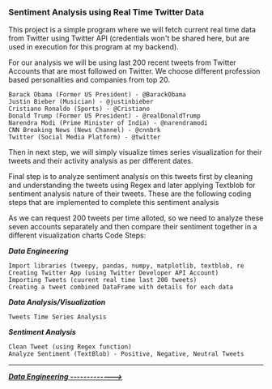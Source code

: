 ### Sentiment Analysis using Real Time Twitter Data

This project is a simple program where we will fetch current real time data from Twitter using Twitter API (credentials won't be shared here, but are used in execution for this program at my backend).

For our analysis we will be using last 200 recent tweets from Twitter Accounts that are most followed on Twitter. We choose different profession based personalities and companies from top 20.

    Barack Obama (Former US President) - @BarackObama
    Justin Bieber (Musician) - @justinbieber
    Cristiano Ronaldo (Sports) - @Cristiano
    Donald Trump (Former US President) - @realDonaldTrump
    Narendra Modi (Prime Minister of India) - @narendramodi
    CNN Breaking News (News Channel) - @cnnbrk
    Twitter (Social Media Platform) - @twitter 

Then in next step, we will simply visualize times series visualization for their tweets and their activity analysis as per different dates.

Final step is to analyze sentiment analysis on this tweets first by cleaning and understanding the tweets using Regex and later applying Textblob for sentiment analysis nature of their tweets. These are the following coding steps that are implemented to complete this sentiment analysis

As we can request 200 tweets per time alloted, so we need to analyze these seven accounts separately and then compare their sentiment together in a different visualization charts
Code Steps:

***Data Engineering***

    Import libraries (tweepy, pandas, numpy, matplotlib, textblob, re
    Creating Twitter App (using Twitter Developer API Account)
    Importing Tweets (cuurent real time last 200 tweets)
    Creating a tweet combined DataFrame with details for each data

***Data Analysis/Visualization***

    Tweets Time Series Analysis

***Sentiment Analysis***

    Clean Tweet (using Regex function)
    Analyze Sentiment (TextBlob) - Positive, Negative, Neutral Tweets

------------------------------------------------------------------------------------------------------------------------------------------------------------------------------------------------------------------------------------------------------------------------------------------------------------------------------------------------------------------------------------------------------------------------------------------------------------------------------------------------------------------

***[Data Engineering ------------->](https://github.com/worklifesg/Natural-Language-Processing/blob/main/Projects/1.%20Sentiment%20Analysis%20using%20Real%20Time%20Twitter%20Data/0_Data_Engineering.md)***
